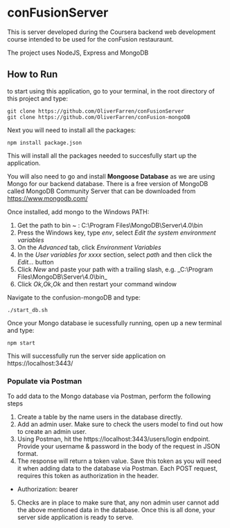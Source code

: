 # conFusionServer

This is server developed during the Coursera backend web development course intended to be used for the conFusion restauraunt. 

The project uses NodeJS, Express and MongoDB


## How to Run

to start using this application, go to your terminal, in the root directory of this project and type:

```
git clone https://github.com/OliverFarren/conFusionServer
git clone https://github.com/OliverFarren/conFusion-mongoDB

```

Next you will need to install all the packages:

```
npm install package.json
```

This will install all the packages needed to succesfully start up the application.

You will also need to go and install **Mongoose Database** as we are using Mongo for our backend database. There is a free version of MongoDB called MongoDB Community Server that can be downloaded from https://www.mongodb.com/ 

Once installed, add mongo to the Windows PATH:

1. Get the path to bin ~ : C:\Program Files\MongoDB\Server\4.0\bin
2. Press the Windows key, type _env_, select _Edit the system environment variables_
3. On the _Advanced_ tab, click _Environment Variables_
4. In the _User variables for xxxx_ section, select _path_ and then click the _Edit..._ button
5. Click _New_ and paste your path with a trailing slash, e.g. _C:\Program Files\MongoDB\Server\4.0\bin\_
6. Click _Ok_,_Ok_,_Ok_ and then restart your command window


Navigate to the confusion-mongoDB and type:

```
./start_db.sh
```

Once your Mongo database ie sucessfully running, open up a new terminal and type:

```
npm start
```

This will successfully run the server side application on https://localhost:3443/

### Populate via Postman
To add data to the Mongo database via Postman, perform the following steps

1. Create a table by the name users in the database directly.
2. Add an admin user. Make sure to check the users model to find out how to create an admin user.
3. Using Postman, hit the https://localhost:3443/users/login endpoint. Provide your username & password in the body of the request in JSON format.
4. The response will return a token value. Save this token as you will need it when adding data to the database via Postman. Each POST request, requires this token as authorization in the header.
- Authorization: bearer <token>
5. Checks are in place to make sure that, any non admin user cannot add the above mentioned data in the database.
Once this is all done, your server side application is ready to serve.
